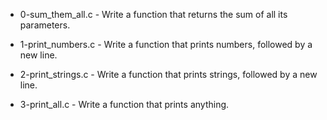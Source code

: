 - 0-sum_them_all.c - Write a function that returns the sum of all its parameters.

- 1-print_numbers.c - Write a function that prints numbers, followed by a new line.

- 2-print_strings.c - Write a function that prints strings, followed by a new line.

- 3-print_all.c - Write a function that prints anything.
